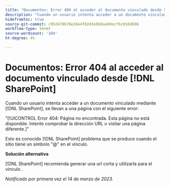 ```yaml
---
title: "Documentos: Error 404 al acceder al documento vinculado desde SharePoint"
description: "Cuando un usuario intenta acceder a un documento vinculado a través de SharePoint, se le redirige a una página con el error 404."
hidefromtoc: true
source-git-commit: c95d478b78e26e4f0243e9b9ae69ecfbc016d696
workflow-type: tm+mt
source-wordcount: '104'
ht-degree: 4%

---
```



# Documentos: Error 404 al acceder al documento vinculado desde [!DNL SharePoint]

<!--This issue is on the WF and WFP TOCs-->

Cuando un usuario intenta acceder a un documento vinculado mediante [!DNL SharePoint], se llevan a una página con el siguiente error:

&quot;[!UICONTROL Error 404: Página no encontrada. Esta página no está disponible. Intente comprobar la dirección URL o visitar una página diferente.]&quot;

Esto es conocido [!DNL SharePoint] problema que se produce cuando el sitio tiene un símbolo &quot;@&quot; en el vínculo.

**Solución alternativa**

[!DNL SharePoint] recomienda generar una url corta y utilizarla para el vínculo .

_Notificado por primera vez el 14 de marzo de 2023._

